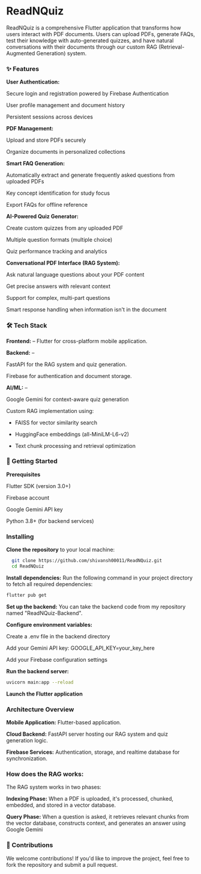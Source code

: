 
# ReadNQuiz

ReadNQuiz is a comprehensive Flutter application that transforms how users interact with PDF documents. Users can upload PDFs, generate FAQs, test their knowledge with auto-generated quizzes, and have natural conversations with their documents through our custom RAG (Retrieval-Augmented Generation) system.


### ✨ Features

**User Authentication:**

Secure login and registration powered by Firebase Authentication

User profile management and document history

Persistent sessions across devices

**PDF Management:** 

Upload and store PDFs securely

Organize documents in personalized collections

**Smart FAQ Generation:** 

Automatically extract and generate frequently asked questions from uploaded PDFs

Key concept identification for study focus

Export FAQs for offline reference

**AI-Powered Quiz Generator:**

Create custom quizzes from any uploaded PDF

Multiple question formats (multiple choice)

Quiz performance tracking and analytics
    
**Conversational PDF Interface (RAG System):**

Ask natural language questions about your PDF content

Get precise answers with relevant context

Support for complex, multi-part questions

Smart response handling when information isn't in the document

### 🛠️ Tech Stack

**Frontend:** – Flutter for cross-platform mobile application.

**Backend:** – 

FastAPI for the RAG system and quiz generation.

Firebase for authentication and document storage.

**AI/ML:** – 

Google Gemini for context-aware quiz generation
 
Custom RAG implementation using:

   * FAISS for vector similarity search

   * HuggingFace embeddings (all-MiniLM-L6-v2)

   * Text chunk processing and retrieval optimization

### 🚀 Getting Started

**Prerequisites**

Flutter SDK (version 3.0+)

Firebase account

Google Gemini API key

Python 3.8+ (for backend services)

### Installing
**Clone the repository** to your local machine:

```bash
  git clone https://github.com/shivansh00011/ReadNQuiz.git
  cd ReadNQuiz  

```

**Install dependencies:** Run the following command in your project directory to fetch all required dependencies:

```bash
flutter pub get
```

**Set up the backend:** You can take the backend code from my repository named "ReadNQuiz-Backend".

**Configure environment variables:**

Create a .env file in the backend directory

Add your Gemini API key: GOOGLE_API_KEY=your_key_here

Add your Firebase configuration settings

**Run the backend server:**

```bash
uvicorn main:app --reload
```

**Launch the Flutter application**

### Architecture Overview

**Mobile Application:**
Flutter-based application.

**Cloud Backend:**
FastAPI server hosting our RAG system and quiz generation logic.

**Firebase Services:**
Authentication, storage, and realtime database for synchronization.

### How does the RAG works:
The RAG system works in two phases:

**Indexing Phase:** When a PDF is uploaded, it's processed, chunked, embedded, and stored in a vector database.

**Query Phase:** When a question is asked, it retrieves relevant chunks from the vector database, constructs context, and generates an answer using Google Gemini

### 🤝 Contributions

We welcome contributions! If you'd like to improve the project, feel free to fork the repository and submit a pull request.









